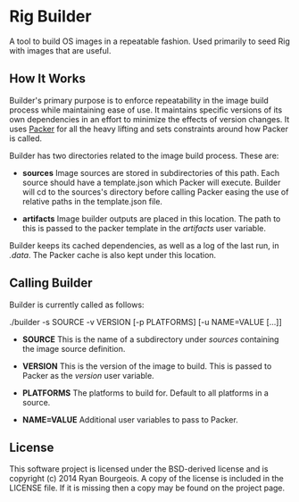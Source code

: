 Rig Builder
===========
A tool to build OS images in a repeatable fashion. Used primarily to seed Rig
with images that are useful.

How It Works
------------
Builder's primary purpose is to enforce repeatability in the image build
process while maintaining ease of use. It maintains specific versions of its
own dependencies in an effort to minimize the effects of version changes. It
uses [Packer](http://packer.io) for all the heavy lifting and sets constraints
around how Packer is called.

Builder has two directories related to the image build process. These are:

- __sources__ Image sources are stored in subdirectories of this path. Each
  source should have a template.json which Packer will execute. Builder will cd
  to the sources's directory before calling Packer easing the use of relative
  paths in the template.json file.

- __artifacts__ Image builder outputs are placed in this location. The path to
  this is passed to the packer template in the _artifacts_ user variable.

Builder keeps its cached dependencies, as well as a log of the last run, in
_.data_. The Packer cache is also kept under this location.

Calling Builder
---------------
Builder is currently called as follows:

  ./builder -s SOURCE -v VERSION [-p PLATFORMS] [-u NAME=VALUE [...]]

- __SOURCE__ This is the name of a subdirectory under _sources_ containing the
  image source definition.

- __VERSION__ This is the version of the image to build. This is passed to
  Packer as the _version_ user variable.

- __PLATFORMS__ The platforms to build for. Default to all platforms in a
  source.

- __NAME=VALUE__ Additional user variables to pass to Packer.

License
-------
This software project is licensed under the BSD-derived license and is
copyright (c) 2014 Ryan Bourgeois. A copy of the license is included in the
LICENSE file. If it is missing then a copy may be found on the project page.
